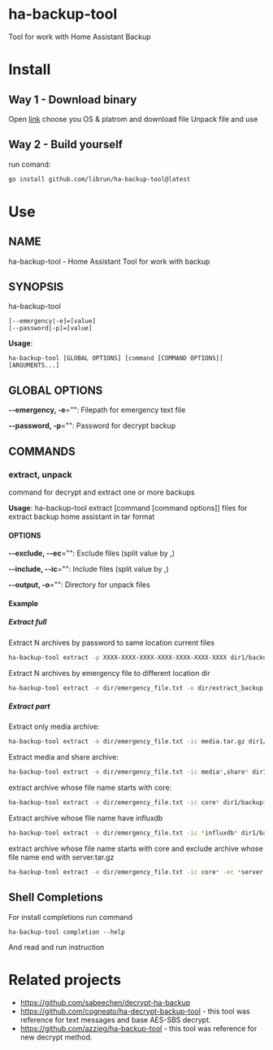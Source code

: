 # ha-backup-tool
Tool for work with Home Assistant Backup

# Install

## Way 1 - Download binary
Open [link](https://github.com/librun/ha-backup-tool/releases) choose you OS & platrom and download file
Unpack file and use

## Way 2 - Build yourself

run comand:
```bash
go install github.com/librun/ha-backup-tool@latest
```

# Use

## NAME

ha-backup-tool - Home Assistant Tool for work with backup

## SYNOPSIS

ha-backup-tool

```
[--emergency|-e]=[value]
[--password|-p]=[value]
```

**Usage**:

```
ha-backup-tool [GLOBAL OPTIONS] [command [COMMAND OPTIONS]] [ARGUMENTS...]
```

## GLOBAL OPTIONS

**--emergency, -e**="": Filepath for emergency text file

**--password, -p**="": Password for decrypt backup


## COMMANDS

### extract, unpack

command for decrypt and extract one or more backups

**Usage**:
    ha-backup-tool extract [command [command options]] files for extract backup home assistant in tar format

#### OPTIONS

**--exclude, --ec**="": Exclude files (split value by ,)

**--include, --ic**="": Include files (split value by ,)

**--output, -o**="": Directory for unpack files

#### Example

##### Extract full
Extract N archives by password to same location current files
```bash
ha-backup-tool extract -p XXXX-XXXX-XXXX-XXXX-XXXX-XXXX-XXXX dir1/backup1.tar dir2/backup2.tar dir3/backupN.tar
```

Extract N archives by emergency file to different location dir
```bash
ha-backup-tool extract -e dir/emergency_file.txt -o dir/extract_backup dir1/backup1.tar dir2/backup2.tar dir3/backupN.tar
```

##### Extract part
Extract only media archive:
```bash
ha-backup-tool extract -e dir/emergency_file.txt -ic media.tar.gz dir1/backup1.tar
```

Extract media and share archive:
```bash
ha-backup-tool extract -e dir/emergency_file.txt -ic media*,share* dir1/backup1.tar
```

extract archive whose file name starts with core:
```bash
ha-backup-tool extract -e dir/emergency_file.txt -ic core* dir1/backup1.tar
```

Extract archive whose file name have influxdb
```bash
ha-backup-tool extract -e dir/emergency_file.txt -ic *influxdb* dir1/backup1.tar
```

extract archive whose file name starts with core and exclude archive whose file name end with server.tar.gz
```bash
ha-backup-tool extract -e dir/emergency_file.txt -ic core* -ec *server.tar.gz dir1/backup1.tar
```

## Shell Completions

For install completions run command
```
ha-backup-tool completion --help
```
And read and run instruction

# Related projects

* https://github.com/sabeechen/decrypt-ha-backup 
* https://github.com/cogneato/ha-decrypt-backup-tool - this tool was reference for text messages and base AES-SBS decrypt.
* https://github.com/azzieg/ha-backup-tool - this tool was reference for new decrypt method.